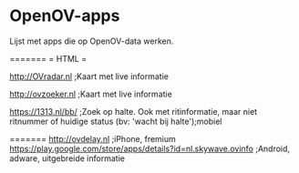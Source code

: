 OpenOV-apps
=======
Lijst met apps die op OpenOV-data werken.

=======
= HTML =

http://OVradar.nl			;Kaart met live informatie

http://ovzoeker.nl		;Kaart met live informatie

https://1313.nl/bb/		;Zoek op halte. Ook met ritinformatie, maar niet ritnummer of huidige status (bv: 'wacht bij halte');mobiel


=======
http://ovdelay.nl			;iPhone, fremium
https://play.google.com/store/apps/details?id=nl.skywave.ovinfo ;Android, adware, uitgebreide informatie
